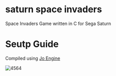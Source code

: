 # saturn space invaders

Space Invaders Game written in C for Sega Saturn

# Seutp Guide

Compiled using [Jo Engine](http://www.jo-engine.org/)

![4564](https://user-images.githubusercontent.com/1466920/28236627-be4ff9f8-692a-11e7-8d3a-012b8328cc6c.PNG)

